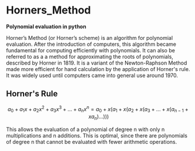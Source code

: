 # Horners_Method
**Polynomial evaluation in python** 

Horner’s Method (or Horner’s scheme) is an algorithm for polynomial evaluation. 
After the introduction of computers, this algorithm became fundamental for computing efficiently with polynomials. 
It can also be referred to as a a method for approximating the roots of polynomials, described by Horner in 1819. 
It is a variant of the Newton-Raphson Method made more efficient for hand calculation by the application of Horner's rule. 
It was widely used until computers came into general use around 1970.

## Horner's Rule

$$a_0+a_1 x+a_2 x^{2}+a_3 x^{3}+...+a_n x^{n} = a_0+x\left(a_1+x\left(a_2+x\left(a_3+...+x\left(a_{n-1}+xa_n \right)...\right)\right)\right)$$

This allows the evaluation of a polynomial of degree n with only n multiplications and n additions. 
This is optimal, since there are polynomials of degree n that cannot be evaluated with fewer arithmetic operations. 
